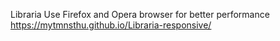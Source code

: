 Libraria
Use Firefox and Opera browser for better performance
https://mytmnsthu.github.io/Libraria-responsive/
